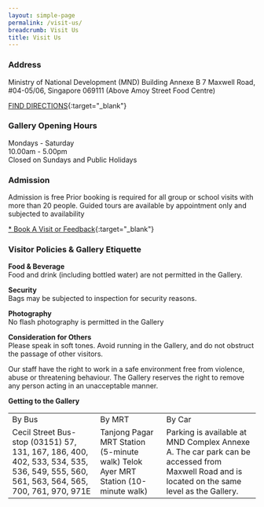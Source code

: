 ```yaml
---
layout: simple-page
permalink: /visit-us/
breadcrumb: Visit Us
title: Visit Us
---
```


### **Address**
Ministry of National Development (MND) Building
Annexe B
7 Maxwell Road, #04-05/06, Singapore 069111
(Above Amoy Street Food Centre)

 [FIND DIRECTIONS](https://www.google.com.sg/maps/place/Harmony+in+Diversity+Gallery/@1.2791019,103.8439328,17z/data=!4m8!1m2!2m1!1s+Ministry+of+National+Development+(MND)+Building+Annexe+B+7+Maxwell+Road+Annexe+B+7+Maxwell+Road,+%2304-05%2F06,+Singapore+069111+(Above+Amoy+Street+Food+Centre)!3m4!1s0x31da191299684e2f:0x2fcd168718b3a1e9!8m2!3d1.2790878!4d103.8457286){:target="_blank"} 



### **Gallery Opening Hours**
Mondays - Saturday <br>
10.00am - 5.00pm <br>
Closed on Sundays and Public Holidays <br>

### **Admission**
Admission is free
Prior booking is required for all group or school visits
with more than 20 people. Guided tours are 
available by appointment only and subjected to
availability

[* Book A Visit or Feedback](https://form.gov.sg/forms/mha/5bab41b04e2ef2000f8f2a4d){:target="_blank"}

### **Visitor Policies & Gallery Etiquette**

**Food & Beverage**<br>
Food and drink (including bottled water) are not permitted in the Gallery.

**Security**<br>
Bags may be subjected to inspection for security reasons.

**Photography**<br>
No flash photography is permitted in the Gallery

**Consideration for Others**<br>
Please speak in soft tones.
Avoid running in the Gallery, and do not obstruct the
passage of other visitors.

Our staff have the right to work in a safe
environment free from violence, abuse or 
threatening behaviour. The Gallery reserves the right
to remove any person acting in an unacceptable 
manner.

**Getting to the Gallery**
<table class="table-h">
  <tr>
    <td>By Bus</td>
    <td>By MRT</td>
    <td>By Car</td>
  </tr>
  <tr>
    <td>Cecil Street Bus-stop (03151)
57, 131, 167, 186, 400, 402, 533, 534, 535, 536, 549, 555, 560, 561, 563, 564, 565, 700, 761, 970, 971E</td>
    <td>Tanjong Pagar MRT Station 
(5-minute walk)
Telok Ayer MRT Station 
(10-minute walk)</td>
<td>Parking is available at MND Complex Annexe A. The car park can be accessed from Maxwell Road and is located on the same level as the Gallery.</td>
  </tr>
</table>
